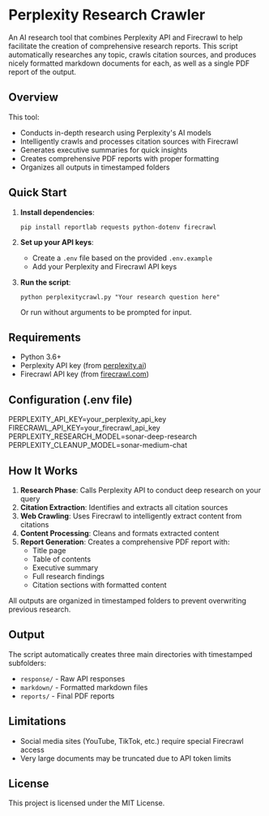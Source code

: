 # Perplexity Research Crawler

An AI research tool that combines Perplexity API and Firecrawl to help facilitate the creation of comprehensive research reports. This script automatically researches any topic, crawls citation sources, and produces nicely formatted markdown documents for each, as well as a single PDF report of the output.

## Overview

This tool:
- Conducts in-depth research using Perplexity's AI models
- Intelligently crawls and processes citation sources with Firecrawl
- Generates executive summaries for quick insights
- Creates comprehensive PDF reports with proper formatting
- Organizes all outputs in timestamped folders

## Quick Start

1. **Install dependencies**:
   ```
   pip install reportlab requests python-dotenv firecrawl
   ```

2. **Set up your API keys**:
   - Create a `.env` file based on the provided `.env.example`
   - Add your Perplexity and Firecrawl API keys

3. **Run the script**:
   ```
   python perplexitycrawl.py "Your research question here"
   ```
   Or run without arguments to be prompted for input.

## Requirements

- Python 3.6+
- Perplexity API key (from [perplexity.ai](https://perplexity.ai))
- Firecrawl API key (from [firecrawl.com](https://firecrawl.com))

## Configuration (.env file)
PERPLEXITY_API_KEY=your_perplexity_api_key
FIRECRAWL_API_KEY=your_firecrawl_api_key
PERPLEXITY_RESEARCH_MODEL=sonar-deep-research
PERPLEXITY_CLEANUP_MODEL=sonar-medium-chat

## How It Works

1. **Research Phase**: Calls Perplexity API to conduct deep research on your query
2. **Citation Extraction**: Identifies and extracts all citation sources
3. **Web Crawling**: Uses Firecrawl to intelligently extract content from citations
4. **Content Processing**: Cleans and formats extracted content
5. **Report Generation**: Creates a comprehensive PDF report with:
   - Title page
   - Table of contents
   - Executive summary
   - Full research findings
   - Citation sections with formatted content

All outputs are organized in timestamped folders to prevent overwriting previous research.

## Output

The script automatically creates three main directories with timestamped subfolders:
- `response/` - Raw API responses
- `markdown/` - Formatted markdown files
- `reports/` - Final PDF reports

## Limitations

- Social media sites (YouTube, TikTok, etc.) require special Firecrawl access
- Very large documents may be truncated due to API token limits

## License

This project is licensed under the MIT License.
